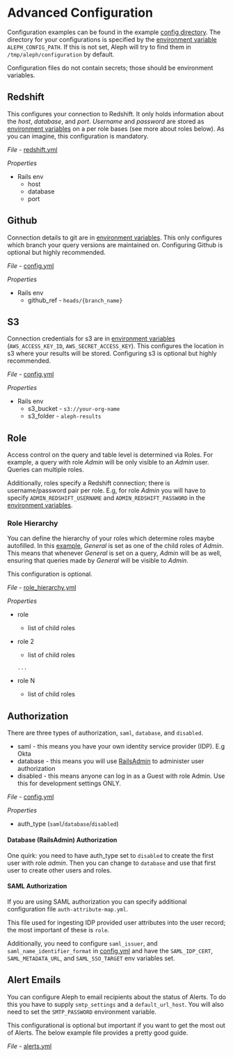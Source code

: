 # Advanced Configuration
Configuration examples can be found in the example [config directory](../config/example). The directory for your configurations is specified by the [environment variable](ENVIRONMENT_VARIABLES.md) `ALEPH_CONFIG_PATH`. If this is not set, Aleph will try to find them in `/tmp/aleph/configuration` by default.

Configuration files do not contain secrets; those should be environment variables.

## Redshift
This configures your connection to Redshift. It only holds information about the *host*, *database*, and *port*. *Username* and *password* are stored as [environment variables](ENVIRONMENT_VARIABLES.md) on a per role bases (see more about roles below). As you can imagine, this configuration is mandatory.

*File* - [redshift.yml](../config/example/redshift.yml)

*Properties*
- Rails env
  - host
  - database
  - port

## Github
Connection details to git are in [environment variables](ENVIRONMENT_VARIABLES.md). This only configures which branch your query versions are maintained on. Configuring Github is optional but highly recommended.

*File* - [config.yml](../config/example/config.yml)

*Properties*
- Rails env
  - github_ref - `heads/{branch_name}`

## S3
Connection credentials for s3 are in [environment variables](ENVIRONMENT_VARIABLES.md) (`AWS_ACCESS_KEY_ID`, `AWS_SECRET_ACCESS_KEY`). This configures the location in s3 where your results will be stored. Configuring s3 is optional but highly recommended.

*File* - [config.yml](../config/example/config.yml)

*Properties*
- Rails env
  - s3_bucket - `s3://your-org-name`
  - s3_folder - `aleph-results`

## Role
Access control on the query and table level is determined via Roles. For example, a query with role *Admin* will be only visible to an *Admin* user. Queries can multiple roles.

Additionally, roles  specify a Redshift connection; there is username/password pair per role. E.g, for role *Admin* you will have to specify `ADMIN_REDSHIFT_USERNAME` and `ADMIN_REDSHIFT_PASSWORD` in the [environment variables](ENVIRONMENT_VARIABLES.md).

### Role Hierarchy
You can define the hierarchy of your roles which determine roles maybe autofilled. In this [example](../config/example/role_hierarchy.yml), *General* is set as one of the child roles of *Admin*. This means that whenever *General* is set on a query, *Admin* will be as well, ensuring that queries made by *General* will be visible to *Admin*.

This configuration is optional.

*File* - [role_hierarchy.yml](../config/example/role_hierarchy.yml)

*Properties*
- role
  - list of child roles
- role 2
  - list of child roles

  `...`
- role N
  - list of child roles

## Authorization
There are three types of authorization, `saml`, `database`, and `disabled`.

- saml - this means you have your own
identity service provider (IDP). E.g Okta
- database - this means you will use [RailsAdmin](https://github.com/sferik/rails_admin) to administer user authorization
- disabled - this means anyone can log in as a Guest with role Admin. Use this for development settings ONLY.

*File* - [config.yml](../config/example/role_hierarchy.yml)

*Properties*
- auth_type (`saml`/`database`/`disabled`)

#### Database (RailsAdmin) Authorization
One quirk: you need to have auth_type set to `disabled` to create the first user with role *admin*. Then you can change to `database` and use that first user to create other users and roles.

#### SAML Authorization
If you are using SAML authorization you can specify additional configuration file `auth-attribute-map.yml`.

This file used for ingesting IDP provided user attributes into the user record; the most important of these is `role`.

Additionally, you need to configure `saml_issuer`, and `saml_name_identifier_format` in [config.yml](../config/example/config.yml) and have the `SAML_IDP_CERT`, `SAML_METADATA_URL`, and `SAML_SSO_TARGET` env variables set.

## Alert Emails
You can configure Aleph to email recipients about the status of Alerts. To do this you have to supply `smtp_settings` and a `default_url_host`. You will also need to set the `SMTP_PASSWORD` environment variable.

This configurational is optional but important if you want to get the most out of Alerts. The below example file provides a pretty good guide.

*File* - [alerts.yml](../config/example/ALERTS_CONFIG.yml)
